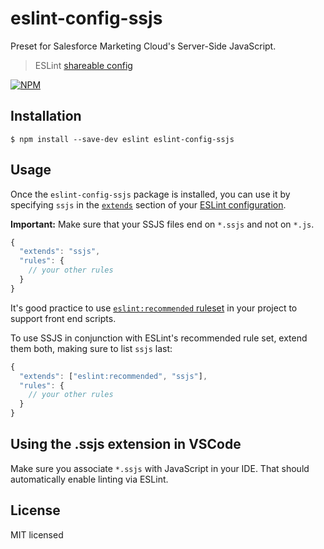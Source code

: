 # eslint-config-ssjs

Preset for Salesforce Marketing Cloud's Server-Side JavaScript.

> ESLint [shareable config](http://eslint.org/docs/developer-guide/shareable-configs.html) 

[![NPM](https://nodei.co/npm/eslint-config-ssjs.png?downloads=true&downloadRank=true&stars=true)](https://nodei.co/npm/eslint-config-ssjs/)


## Installation

```
$ npm install --save-dev eslint eslint-config-ssjs
```


## Usage

Once the `eslint-config-ssjs` package is installed, you can use it by specifying `ssjs` in the [`extends`](http://eslint.org/docs/user-guide/configuring#extending-configuration-files) section of your [ESLint configuration](http://eslint.org/docs/user-guide/configuring). 

**Important:** Make sure that your SSJS files end on ``*.ssjs`` and not on ``*.js``.

```js
{
  "extends": "ssjs",
  "rules": {
    // your other rules
  }
}
```

It's good practice to use [`eslint:recommended` ruleset](http://eslint.org/docs/rules/) in your project to support front end scripts.

To use SSJS in conjunction with ESLint's recommended rule set, extend them both, making sure to list `ssjs` last:

```js
{
  "extends": ["eslint:recommended", "ssjs"],
  "rules": {
    // your other rules
  }
}
```

## Using the .ssjs extension in VSCode

Make sure you associate ``*.ssjs`` with JavaScript in your IDE. That should  automatically enable linting via ESLint.

## License

MIT licensed
